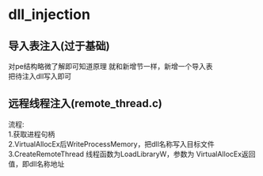 # dll_injection  
## 导入表注入(过于基础)  
对pe结构略微了解即可知道原理
就和新增节一样，新增一个导入表  
把待注入dll写入即可  
## 远程线程注入(remote_thread.c)  
流程:  
1.获取进程句柄  
2.VirtualAllocEx后WriteProcessMemory，把dll名称写入目标文件  
3.CreateRemoteThread 线程函数为LoadLibraryW，参数为 VirtualAllocEx返回值，即dll名称地址  
